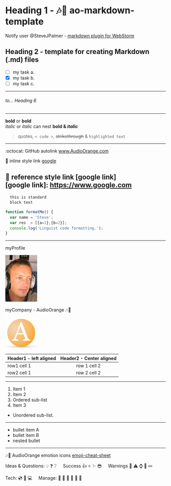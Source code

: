 
# Heading 1 - :notes::tangerine: ao-markdown-template
Notify user @SteveJPalmer - [markdown plugin for WebStorm](http://github.com/nicoulaj/idea-markdown)

## 	  Heading 2 - template for creating Markdown (.md) files
- [ ] my task a.
- [x] my task b.
- [ ] my task c.

***
###### 	to... Heading 6
---
**bold**  or   __bold__ 	   
*italic*     or  _italic_
can nest __bold & *italic*__
 > quotes,   `< code >`,  ~~strikethrough~~ & ``` highlighted text ```

---
:octocat: GitHub autolink www.AudioOrange.com

:paperclip: inline style link [google](https://www.google.com)

:orange_book: reference style link [google link]				
[google link]: https://www.google.com
---
```
  this is standard   
  block text      
```
```JAVASCRIPT
function formatMe() {
  var name = 'Steve';
  var res  = [{a=1},{b=2}];
  console.log('Linguist code formatting.');
}
```
---
myProfile

![my profile image](images/Steve-Profile-Thumbnail.png)

myCompany - AudioOrange :notes::tangerine:

![my Company image](images/AO-Logo-withShadow-Thumbnail.png)


Header1 - left aligned | Header2 - Center aligned
:--- | :---:
row1 cell 1 | row 1 cell 2
row2 cell 1 | row 2 cell 2
---
1. Item 1
2. Item 2
  1. Ordered sub-list
3. Item 3
  * Unordered sub-list.

---

- bullet item A
- bullet item B
 - nested bullet

---
:notes::tangerine: AudioOrange emotion icons [emoji-cheat-sheet](http://emoji-cheat-sheet.com)

Ideas & Questions: :bulb: :question: :grey_question: &nbsp;&nbsp;&nbsp; Success :thumbsup:  :star: :sparkles: :sunglasses: &nbsp;&nbsp;&nbsp; Warnings :bell: :warning: :watch: :no_entry_sign: :zzz:

Tech: :cd: :floppy_disk: :computer: &nbsp;&nbsp;&nbsp; Manage:  :orange_book: :paperclip: :date: :file_folder: :open_file_folder: :speech_balloon:
